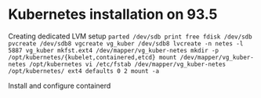 # Kubernetes installation on 93.5 

Creating dedicated LVM setup
	```
	parted /dev/sdb print free
	fdisk /dev/sdb
	pvcreate /dev/sdb8
	vgcreate vg_kuber /dev/sdb8
	lvcreate -n netes -l 5887 vg_kuber
	mkfst.ext4 /dev/mapper/vg_kuber-netes
	mkdir -p /opt/kubernetes/{kubelet,containered,etcd}
	mount /dev/mapper/vg_kuber-netes /opt/kubernetes
	vi /etc/fstab
	/dev/mapper/vg_kuber-netes /opt/kubernetes/ ext4 defaults 0 2
	mount -a
	```







Install and configure containerd
```

```